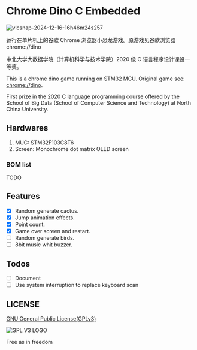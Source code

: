 # Chrome Dino C Embedded

![vlcsnap-2024-12-16-16h46m24s257](https://github.com/user-attachments/assets/1b78a027-8b0b-4bfc-8a05-13fad53380bb)

运行在单片机上的谷歌 Chrome 浏览器小恐龙游戏。原游戏见谷歌浏览器 chrome://dino

中北大学大数据学院（计算机科学与技术学院）2020 级 C 语言程序设计课设一等奖。

This is a chrome dino game running on STM32 MCU. Original game see: [chrome://dino](chrome://dino).

First prize in the 2020 C language programming course offered by the School of Big Data (School of Computer Science and Technology) at North China University.

## Hardwares

1. MUC: STM32F103C8T6
2. Screen: Monochrome dot matrix OLED screen

### BOM list

TODO

## Features

- [x] Random generate cactus.
- [x] Jump animation effects.
- [x] Point count.
- [x] Game over screen and restart.
- [ ] Random generate birds.
- [ ] 8bit music whit buzzer.

## Todos

- [ ] Document
- [ ] Use system interruption to replace keyboard scan

## LICENSE

[GNU General Public License(GPLv3)](https://www.gnu.org/licenses/gpl-3.0.en.html)

![GPL V3 LOGO](https://www.gnu.org/graphics/gplv3-with-text-136x68.png)

Free as in freedom

